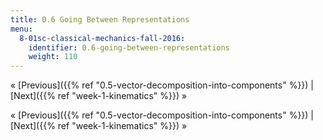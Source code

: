 ```yaml
---
title: 0.6 Going Between Representations
menu:
  8-01sc-classical-mechanics-fall-2016:
    identifier: 0.6-going-between-representations
    weight: 110
---
```

« [Previous]({{% ref "0.5-vector-decomposition-into-components" %}}) | [Next]({{% ref "week-1-kinematics" %}}) »

« [Previous]({{% ref "0.5-vector-decomposition-into-components" %}}) | [Next]({{% ref "week-1-kinematics" %}}) »